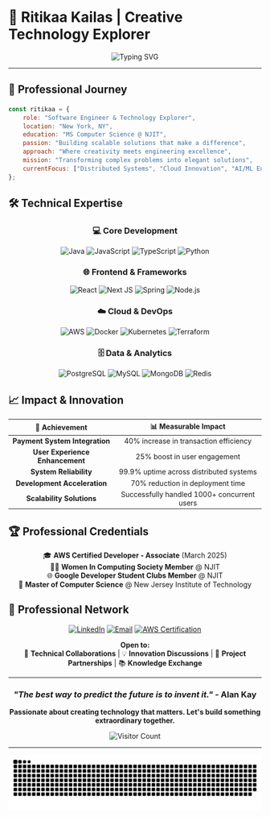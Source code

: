 # 🌟 Ritikaa Kailas | Creative Technology Explorer

<div align="center">
  
![Typing SVG](https://readme-typing-svg.herokuapp.com?font=Fira+Code&pause=1000&color=6366F1&center=true&vCenter=true&width=500&lines=Software+Engineer+%26+Innovator;Java+Developer+%7C+Full-Stack+Expert;Cloud+Architecture+Specialist;ML+Pipeline+Designer;Creative+Problem+Solver)

</div>

---

## 🎯 Professional Journey

```javascript
const ritikaa = {
    role: "Software Engineer & Technology Explorer",
    location: "New York, NY",
    education: "MS Computer Science @ NJIT",
    passion: "Building scalable solutions that make a difference",
    approach: "Where creativity meets engineering excellence",
    mission: "Transforming complex problems into elegant solutions",
    currentFocus: ["Distributed Systems", "Cloud Innovation", "AI/ML Engineering"]
};
```

## 🛠️ Technical Expertise

<div align="center">

### 💻 **Core Development**
![Java](https://img.shields.io/badge/java-%23ED8B00.svg?style=for-the-badge&logo=openjdk&logoColor=white)
![JavaScript](https://img.shields.io/badge/javascript-%23323330.svg?style=for-the-badge&logo=javascript&logoColor=%23F7DF1E)
![TypeScript](https://img.shields.io/badge/typescript-%23007ACC.svg?style=for-the-badge&logo=typescript&logoColor=white)
![Python](https://img.shields.io/badge/python-3670A1?style=for-the-badge&logo=python&logoColor=ffdd54)

### 🌐 **Frontend & Frameworks**
![React](https://img.shields.io/badge/react-%2320232a.svg?style=for-the-badge&logo=react&logoColor=%2361DAFB)
![Next JS](https://img.shields.io/badge/Next-black?style=for-the-badge&logo=next.js&logoColor=white)
![Spring](https://img.shields.io/badge/spring-%236DB33F.svg?style=for-the-badge&logo=spring&logoColor=white)
![Node.js](https://img.shields.io/badge/node.js-6DA55F?style=for-the-badge&logo=node.js&logoColor=white)

### ☁️ **Cloud & DevOps**
![AWS](https://img.shields.io/badge/AWS-%23FF9900.svg?style=for-the-badge&logo=amazon-aws&logoColor=white)
![Docker](https://img.shields.io/badge/docker-%230db7ed.svg?style=for-the-badge&logo=docker&logoColor=white)
![Kubernetes](https://img.shields.io/badge/kubernetes-%23326ce5.svg?style=for-the-badge&logo=kubernetes&logoColor=white)
![Terraform](https://img.shields.io/badge/terraform-%235835CC.svg?style=for-the-badge&logo=terraform&logoColor=white)

### 🗄️ **Data & Analytics**
![PostgreSQL](https://img.shields.io/badge/postgres-%23316192.svg?style=for-the-badge&logo=postgresql&logoColor=white)
![MySQL](https://img.shields.io/badge/mysql-%2300f.svg?style=for-the-badge&logo=mysql&logoColor=white)
![MongoDB](https://img.shields.io/badge/MongoDB-%234ea94b.svg?style=for-the-badge&logo=mongodb&logoColor=white)
![Redis](https://img.shields.io/badge/redis-%23DD0031.svg?style=for-the-badge&logo=redis&logoColor=white)

</div>

## 📈 Impact & Innovation

<div align="center">

| 🎯 **Achievement** | 📊 **Measurable Impact** |
|:---:|:---:|
| **Payment System Integration** | 40% increase in transaction efficiency |
| **User Experience Enhancement** | 25% boost in user engagement |
| **System Reliability** | 99.9% uptime across distributed systems |
| **Development Acceleration** | 70% reduction in deployment time |
| **Scalability Solutions** | Successfully handled 1000+ concurrent users |

</div>


## 🏆 Professional Credentials

<div align="center">

🎓 **AWS Certified Developer - Associate** (March 2025)  
👩‍💻 **Women In Computing Society Member** @ NJIT  
🌐 **Google Developer Student Clubs Member** @ NJIT  
🎯 **Master of Computer Science** @ New Jersey Institute of Technology  

</div>

## 🤝 Professional Network

<div align="center">

[![LinkedIn](https://img.shields.io/badge/LinkedIn-%230077B5.svg?style=for-the-badge&logo=linkedin&logoColor=white)](https://linkedin.com/in/ritikaakailas)
[![Email](https://img.shields.io/badge/Professional_Email-D14836?style=for-the-badge&logo=gmail&logoColor=white)](mailto:ritikaakailas@gmail.com)
[![AWS Certification](https://img.shields.io/badge/AWS_Certified-FF9900?style=for-the-badge&logo=amazon-aws&logoColor=white)](https://www.credly.com/badges/64a45b0e-ec75-4bee-8731-8a4ffdab7fb7/whatsapp)

**Open to:**  
🔗 **Technical Collaborations** | 💡 **Innovation Discussions** | 🚀 **Project Partnerships** | 📚 **Knowledge Exchange**

</div>

---

<div align="center">

### *"The best way to predict the future is to invent it."* - Alan Kay

**Passionate about creating technology that matters. Let's build something extraordinary together.**

![Visitor Count](https://komarev.com/ghpvc/?username=Ritikaa24k&color=blueviolet&style=for-the-badge)


---

<div align="center">
  <img src="https://raw.githubusercontent.com/Platane/snk/output/github-contribution-grid-snake.svg" alt="Contribution Activity" />
</div>
